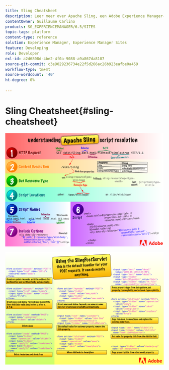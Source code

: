 ```yaml
---
title: Sling Cheatsheet
description: Leer meer over Apache Sling, een Adobe Experience Manager-technologie voor de basis, aan de hand van dit referentiediagram.
contentOwner: Guillaume Carlino
products: SG_EXPERIENCEMANAGER/6.5/SITES
topic-tags: platform
content-type: reference
solution: Experience Manager, Experience Manager Sites
feature: Developing
role: Developer
exl-id: a2d6808d-4be2-4f0a-9088-a9a867da8107
source-git-commit: c3e9029236734e22f5d266ac26b923eafbe0a459
workflow-type: tm+mt
source-wordcount: '40'
ht-degree: 0%

---
```


# Sling Cheatsheet{#sling-cheatsheet}

![&#x200B; Begrijpend Apache die manuscriptresolutie.](assets/sling-cheatsheet-01.png)

![&#x200B; Gebruikend SlingPostServlet - dit is de standaardmanager voor uw POST- verzoeken; het kan bijna om het even wat doen.](assets/sling-cheatsheet-02.png)
